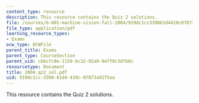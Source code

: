 ```yaml
---
content_type: resource
description: This resource contains the Quiz 2 solutions.
file: /courses/6-801-machine-vision-fall-2004/919dc1cc339861d4410c07873a92f5aa_2004_qz2_sol.pdf
file_type: application/pdf
learning_resource_types:
- Exams
ocw_type: OCWFile
parent_title: Exams
parent_type: CourseSection
parent_uid: cbbcfc8e-1159-bc32-92a8-9eff0c3dfb0c
resourcetype: Document
title: 2004_qz2_sol.pdf
uid: 919dc1cc-3398-61d4-410c-07873a92f5aa
---
```

This resource contains the Quiz 2 solutions.

